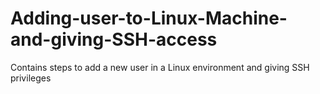 # Adding-user-to-Linux-Machine-and-giving-SSH-access
Contains steps to add a new user in a Linux environment and giving SSH privileges
